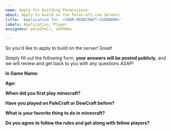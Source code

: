 ```yaml
---
name: Apply for Building Permissions
about: Apply to build on the PaleCraft.com Servers
title: 'Application for: <YOUR-MINECRAFT-USERNAME>'
labels: Application, Player
assignees: pale2hall, ahhhRex

---
```


So you'd like to apply to build on the server!  Great!

Simply fill out the following form, **your answers will be posted publicly**, and we will review and get back to you with any questions ASAP!

**In Game Name:** 


**Age:** 


**When did you first play minecraft?**


**Have you played on PaleCraft or DewCraft before?**


**What is your favorite thing to do in minecraft?**


**Do you agree to follow the rules and get along with fellow players?**
